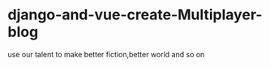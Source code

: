 # django-and-vue-create-Multiplayer-blog
use our talent to make better fiction,better world and so on
